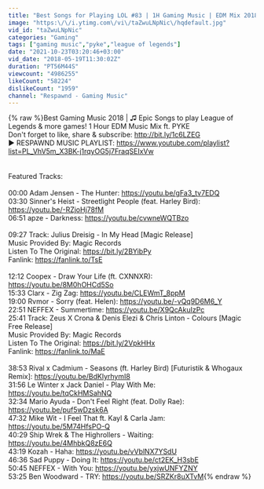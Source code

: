 ```yaml
---
title: "Best Songs for Playing LOL #83 | 1H Gaming Music | EDM Mix 2018"
image: "https:\/\/i.ytimg.com\/vi\/taZwuLNpNic\/hqdefault.jpg"
vid_id: "taZwuLNpNic"
categories: "Gaming"
tags: ["gaming music","pyke","league of legends"]
date: "2021-10-23T03:20:46+03:00"
vid_date: "2018-05-19T11:30:02Z"
duration: "PT56M44S"
viewcount: "4986255"
likeCount: "58224"
dislikeCount: "1959"
channel: "Respawnd - Gaming Music"
---
```

{% raw %}Best Gaming Music 2018 | ♫ Epic Songs to play League of Legends &amp; more games! 1 Hour EDM Music Mix ft. PYKE<br />Don't forget to like, share &amp; subscribe: <a rel="nofollow" target="blank" href="http://bit.ly/1c6LZEG">http://bit.ly/1c6LZEG</a><br />▶ RESPAWND MUSIC PLAYLIST: <a rel="nofollow" target="blank" href="https://www.youtube.com/playlist?list=PL_VhV5m_X3BK-j1rqyOG5j7FraqSEIxVw">https://www.youtube.com/playlist?list=PL_VhV5m_X3BK-j1rqyOG5j7FraqSEIxVw</a><br /><br /><br />Featured Tracks: <br /><br />00:00 Adam Jensen - The Hunter: <a rel="nofollow" target="blank" href="https://youtu.be/gFa3_tv7EDQ">https://youtu.be/gFa3_tv7EDQ</a><br />03:30 Sinner's Heist - Streetlight People (feat. Harley Bird): <a rel="nofollow" target="blank" href="https://youtu.be/-RZjoHj78fM">https://youtu.be/-RZjoHj78fM</a><br />06:51 apze - Darkness: <a rel="nofollow" target="blank" href="https://youtu.be/cvwneWQTBzo">https://youtu.be/cvwneWQTBzo</a><br /><br />09:27 Track: Julius Dreisig - In My Head [Magic Release]<br />Music Provided By: Magic Records<br />Listen To The Original: <a rel="nofollow" target="blank" href="https://bit.ly/2BYibPy">https://bit.ly/2BYibPy</a><br />Fanlink: <a rel="nofollow" target="blank" href="https://fanlink.to/TsE">https://fanlink.to/TsE</a><br /><br />12:12 Coopex - Draw Your Life (ft. CXNNXR): <a rel="nofollow" target="blank" href="https://youtu.be/8M0hOHCd5So">https://youtu.be/8M0hOHCd5So</a><br />15:33 Clarx - Zig Zag: <a rel="nofollow" target="blank" href="https://youtu.be/CLEWmT_8ppM">https://youtu.be/CLEWmT_8ppM</a><br />19:00 Rvmor - Sorry (feat. Helen): <a rel="nofollow" target="blank" href="https://youtu.be/-vQq9D6M6_Y">https://youtu.be/-vQq9D6M6_Y</a><br />22:51 NEFFEX - Summertime: <a rel="nofollow" target="blank" href="https://youtu.be/X9QcAkuIzPc">https://youtu.be/X9QcAkuIzPc</a><br />25:41 Track: Zeus X Crona &amp; Denis Elezi &amp; Chris Linton - Colours [Magic Free Release]<br />Music Provided By: Magic Records<br />Listen To The Original: <a rel="nofollow" target="blank" href="https://bit.ly/2VpkHHx">https://bit.ly/2VpkHHx</a><br />Fanlink: <a rel="nofollow" target="blank" href="https://fanlink.to/MaE">https://fanlink.to/MaE</a><br /><br />38:53 Rival x Cadmium - Seasons (ft. Harley Bird) [Futuristik &amp; Whogaux Remix]: <a rel="nofollow" target="blank" href="https://youtu.be/BdKlyrhymI8">https://youtu.be/BdKlyrhymI8</a><br />31:56 Le Winter x Jack Daniel - Play With Me: <a rel="nofollow" target="blank" href="https://youtu.be/tqCkHMSahNQ">https://youtu.be/tqCkHMSahNQ</a><br />32:34 Mario Ayuda - Don't Feel Right (feat. Dolly Rae): <a rel="nofollow" target="blank" href="https://youtu.be/puf5wDzsk6A">https://youtu.be/puf5wDzsk6A</a><br />47:32 Mike Wit - I Feel That ft. Kayl &amp; Carla Jam: <a rel="nofollow" target="blank" href="https://youtu.be/5M74HfsPO-Q">https://youtu.be/5M74HfsPO-Q</a><br />40:29 Ship Wrek &amp; The Highrollers - Waiting: <a rel="nofollow" target="blank" href="https://youtu.be/4MhbkQ8zE6Q">https://youtu.be/4MhbkQ8zE6Q</a><br />43:19 Kozah - Haha: <a rel="nofollow" target="blank" href="https://youtu.be/vVblNX7YSdU">https://youtu.be/vVblNX7YSdU</a><br />46:36 Sad Puppy - Doing It: <a rel="nofollow" target="blank" href="https://youtu.be/ct2EK_H3sbE">https://youtu.be/ct2EK_H3sbE</a><br />50:45 NEFFEX - With You: <a rel="nofollow" target="blank" href="https://youtu.be/yxjwUNFYZNY">https://youtu.be/yxjwUNFYZNY</a><br />53:25 Ben Woodward - TRY: <a rel="nofollow" target="blank" href="https://youtu.be/SRZKr8uXTvM">https://youtu.be/SRZKr8uXTvM</a>{% endraw %}
